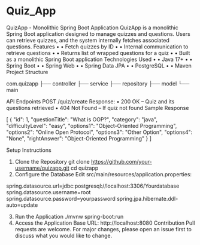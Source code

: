 # Quiz_App
QuizApp - Monolithic Spring Boot Application
QuizApp is a monolithic Spring Boot application designed to manage quizzes and questions. Users can retrieve quizzes, and the system internally fetches associated questions.
Features
•	• Fetch quizzes by ID
•	• Internal communication to retrieve questions
•	• Returns list of wrapped questions for a quiz
•	• Built as a monolithic Spring Boot application
Technologies Used
•	• Java 17+
•	• Spring Boot
•	• Spring Web
•	• Spring Data JPA
•	• PostgreSQL
•	• Maven
Project Structure

com.quizapp
├── controller
├── service
├── repository
├── model
└── main

API Endpoints
POST /quiz/create
Response:
• 200 OK – Quiz and its questions retrieved
• 404 Not Found – If quiz not found
Sample Response

[
  {
    "id": 1,
    "questionTitle": "What is OOP?",
    "category": "java",
    "difficultyLevel": "easy",
    "options1": "Object-Oriented Programming",
    "options2": "Online Open Protocol",
    "options3": "Other Option",
    "options4": "None",
    "rightAnswer": "Object-Oriented Programming"
  }
]

Setup Instructions
1. Clone the Repository
git clone https://github.com/your-username/quizapp.git
cd quizapp
2. Configure the Database
Edit src/main/resources/application.properties:

spring.datasource.url=jdbc:postgresql://localhost:3306/Yourdatabase
spring.datasource.username=root
spring.datasource.password=yourpassword
spring.jpa.hibernate.ddl-auto=update

3. Run the Application
./mvnw spring-boot:run
4. Access the Application
Base URL: http://localhost:8080
Contribution
Pull requests are welcome. For major changes, please open an issue first to discuss what you would like to change.

